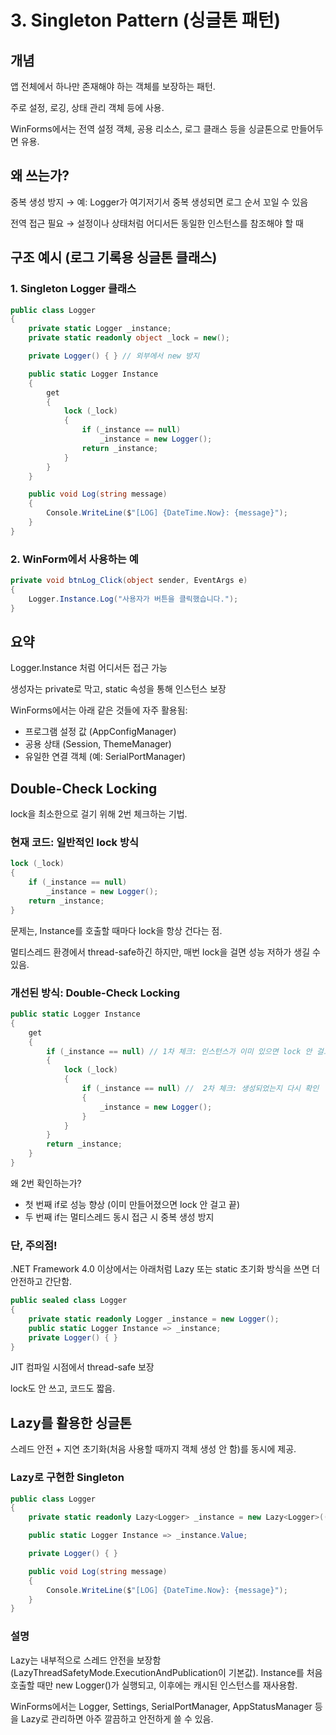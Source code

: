 ﻿
# 3. Singleton Pattern (싱글톤 패턴)
## 개념
앱 전체에서 하나만 존재해야 하는 객체를 보장하는 패턴.

주로 설정, 로깅, 상태 관리 객체 등에 사용.

WinForms에서는 전역 설정 객체, 공용 리소스, 로그 클래스 등을 싱글톤으로 만들어두면 유용.

## 왜 쓰는가?
중복 생성 방지
→ 예: Logger가 여기저기서 중복 생성되면 로그 순서 꼬일 수 있음

전역 접근 필요
→ 설정이나 상태처럼 어디서든 동일한 인스턴스를 참조해야 할 때

## 구조 예시 (로그 기록용 싱글톤 클래스)
### 1. Singleton Logger 클래스
```cs
public class Logger
{
    private static Logger _instance;
    private static readonly object _lock = new();

    private Logger() { } // 외부에서 new 방지

    public static Logger Instance
    {
        get
        {
            lock (_lock)
            {
                if (_instance == null)
                    _instance = new Logger();
                return _instance;
            }
        }
    }

    public void Log(string message)
    {
        Console.WriteLine($"[LOG] {DateTime.Now}: {message}");
    }
}
```
### 2. WinForm에서 사용하는 예
```cs
private void btnLog_Click(object sender, EventArgs e)
{
    Logger.Instance.Log("사용자가 버튼을 클릭했습니다.");
}
```
## 요약
Logger.Instance 처럼 어디서든 접근 가능

생성자는 private로 막고, static 속성을 통해 인스턴스 보장

WinForms에서는 아래 같은 것들에 자주 활용됨:

- 프로그램 설정 값 (AppConfigManager)
- 공용 상태 (Session, ThemeManager)
- 유일한 연결 객체 (예: SerialPortManager)







## Double-Check Locking

lock을 최소한으로 걸기 위해 2번 체크하는 기법.

### 현재 코드: 일반적인 lock 방식
```csharp
lock (_lock)
{
    if (_instance == null)
        _instance = new Logger();
    return _instance;
}
```
문제는, Instance를 호출할 때마다 lock을 항상 건다는 점.

멀티스레드 환경에서 thread-safe하긴 하지만, 매번 lock을 걸면 성능 저하가 생길 수 있음.

### 개선된 방식: Double-Check Locking
```cs
public static Logger Instance
{
    get
    {
        if (_instance == null) // 1차 체크: 인스턴스가 이미 있으면 lock 안 걸고 바로 리턴
        {
            lock (_lock)
            {
                if (_instance == null) //  2차 체크: 생성되었는지 다시 확인
                {
                    _instance = new Logger();
                }
            }
        }
        return _instance;
    }
}
```
왜 2번 확인하는가?
- 첫 번째 if로 성능 향상 (이미 만들어졌으면 lock 안 걸고 끝)
- 두 번째 if는 멀티스레드 동시 접근 시 중복 생성 방지
### 단, 주의점!
.NET Framework 4.0 이상에서는 아래처럼 Lazy<T> 또는 static 초기화 방식을 쓰면 더 안전하고 간단함.

```cs
public sealed class Logger
{
    private static readonly Logger _instance = new Logger();
    public static Logger Instance => _instance;
    private Logger() { }
}
```
JIT 컴파일 시점에서 thread-safe 보장

lock도 안 쓰고, 코드도 짧음.

## Lazy<T>를 활용한 싱글톤

스레드 안전 + 지연 초기화(처음 사용할 때까지 객체 생성 안 함)를 동시에 제공.

### Lazy<T>로 구현한 Singleton
```cs
public class Logger
{
    private static readonly Lazy<Logger> _instance = new Lazy<Logger>(() => new Logger());

    public static Logger Instance => _instance.Value;

    private Logger() { }

    public void Log(string message)
    {
        Console.WriteLine($"[LOG] {DateTime.Now}: {message}");
    }
}
```
### 설명
Lazy<Logger>는 내부적으로 스레드 안전을 보장함 (LazyThreadSafetyMode.ExecutionAndPublication이 기본값). 
Instance를 처음 호출할 때만 new Logger()가 실행되고, 이후에는 캐시된 인스턴스를 재사용함.

WinForms에서는 Logger, Settings, SerialPortManager, AppStatusManager 등을 Lazy<T>로 관리하면 아주 깔끔하고 안전하게 쓸 수 있음.
